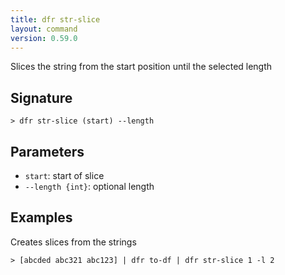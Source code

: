```yaml
---
title: dfr str-slice
layout: command
version: 0.59.0
---
```


Slices the string from the start position until the selected length

## Signature

```> dfr str-slice (start) --length```

## Parameters

 -  `start`: start of slice
 -  `--length {int}`: optional length

## Examples

Creates slices from the strings
```shell
> [abcded abc321 abc123] | dfr to-df | dfr str-slice 1 -l 2
```

